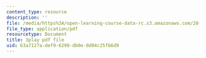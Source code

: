```yaml
---
content_type: resource
description: ''
file: /media/https%3A/open-learning-course-data-rc.s3.amazonaws.com/20-219-becoming-the-next-bill-nye-writing-and-hosting-the-educational-show-january-iap-2015/63a7127adef96298db0e0d04c25fb6d9_KKj4FAMF1Bk.pdf
file_type: application/pdf
resourcetype: Document
title: 3play pdf file
uid: 63a7127a-def9-6298-db0e-0d04c25fb6d9
---
```

